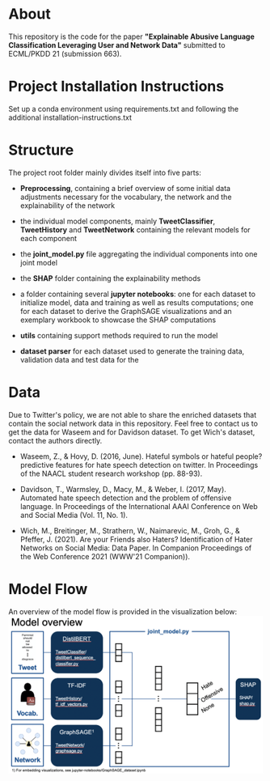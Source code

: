 # About 

This repository is the code for the paper **"Explainable Abusive Language Classification Leveraging User and Network Data"** submitted to ECML/PKDD 21 (submission 663).


# Project Installation Instructions
Set up a conda environment using requirements.txt and following the additional installation-instructions.txt 

# Structure

The project root folder mainly divides itself into five parts:

* **Preprocessing**, containing a brief overview of some initial data adjustments necessary for the vocabulary, the network and the explainability of the network

* the individual model components, mainly **TweetClassifier**, **TweetHistory** and **TweetNetwork** containing the relevant models for each component

* the **joint\_model.py** file aggregating the individual components into one joint model

* the **SHAP** folder containing the explainability methods

* a folder containing several **jupyter notebooks**: one for each dataset to initialize model, data and training as well as results computations; one for each dataset to derive the GraphSAGE visualizations and an exemplary workbook to showcase the SHAP computations

* **utils** containing support methods required to run the model

* **dataset parser** for each dataset used to generate the training data, validation data and test data for the 

# Data

Due to Twitter's policy, we are not able to share the enriched datasets that contain the social network data in this repository. Feel free to contact us to get the data for Waseem and for Davidson dataset. To get Wich's dataset, contact the authors directly.


* Waseem, Z., & Hovy, D. (2016, June). Hateful symbols or hateful people? predictive features for hate speech detection on twitter. In Proceedings of the NAACL student research workshop (pp. 88-93).

* Davidson, T., Warmsley, D., Macy, M., & Weber, I. (2017, May). Automated hate speech detection and the problem of offensive language. In Proceedings of the International AAAI Conference on Web and Social Media (Vol. 11, No. 1).

* Wich, M., Breitinger, M., Strathern, W., Naimarevic, M., Groh, G., & Pfeffer, J. (2021). Are your Friends also Haters? Identification of Hater Networks on Social Media: Data Paper. In Companion Proceedings of the Web Conference 2021 (WWW'21 Companion)).

# Model Flow

An overview of the model flow is provided in the visualization below:
![alt text](image.png "Overview")
